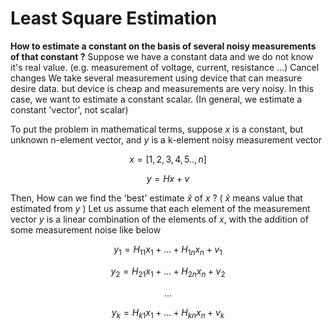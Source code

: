 # Least Square Estimation

**How to estimate a constant on the basis of several noisy measurements of that constant ?**
Suppose we have a constant data and we do not know it's real value. (e.g. measurement of voltage, current, resistance ...) Cancel changes
We take several measurement using device that can measure desire data. but device is cheap and measurements are very noisy.
In this case, we want to estimate a constant scalar. (In general, we estimate a constant 'vector', not scalar)

To put the problem in mathematical terms, suppose $x$ is a constant, but unknown n-element vector, and $y$ is a k-element noisy measurement vector

$$x = [ 1 ,2,3,4, 5 .. ,n]$$

$$y = Hx + v $$

Then, How can we find the 'best' estimate $\hat{x}$ of $x$ ? ( $\hat{x}$ means value that estimated from $y$ )
Let us assume that each element of the measurement vector $y$ is a linear combination of the elements of $x$, with the addition of some measurement noise like below

$$ y_1 = H_{11} x_1 + ... + H_{1n} x_n + v_1 $$

$$ y_2 = H_{21} x_1 + ... + H_{2n} x_n + v_2 $$

$$ ... $$

$$ y_k = H_{k1} x_1 + ... + H_{kn} x_n + v_k $$
